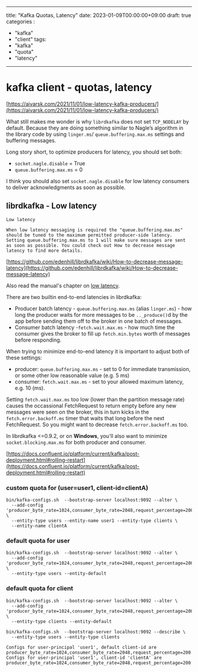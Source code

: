 
---
title: "Kafka Quotas, Latency"
date: 2023-01-09T00:00:00+09:00
draft: true
categories :
  - "kafka"
  - "client"
tags:
  - "kafka"
  - "quota"
  - "latency"
---

# kafka client - quotas, latency  

[https://aivarsk.com/2021/11/01/low-latency-kafka-producers/](https://aivarsk.com/2021/11/01/low-latency-kafka-producers/)  

What still makes me wonder is why `librdkafka` does not set `TCP_NODELAY` by default. Because they are doing something similar to Nagle’s algorithm in the library code by using `linger.ms`/ `queue.buffering.max.ms` settings and buffering messages.

Long story short, to optimize producers for latency, you should set both:

- `socket.nagle.disable` = True
- `queue.buffering.max.ms` = 0

I think you should also set `socket.nagle.disable` for low latency consumers to deliver acknowledgments as soon as possible.


  

## librdkafka - Low latency

```
Low latency

When low latency messaging is required the "queue.buffering.max.ms" should be tuned to the maximum permitted producer-side latency. Setting queue.buffering.max.ms to 1 will make sure messages are sent as soon as possible. You could check out How to decrease message latency to find more details.

```

[https://github.com/edenhill/librdkafka/wiki/How-to-decrease-message-latency](https://github.com/edenhill/librdkafka/wiki/How-to-decrease-message-latency)  

  

Also read the manual's chapter on [low latency](https://github.com/edenhill/librdkafka/blob/master/INTRODUCTION.md#low-latency).

There are two builtin end-to-end latencies in librdkafka:

- Producer batch latency - `queue.buffering.max.ms` (alias `linger.ms`) - how long the producer waits for more messages to be `.._produce()`d by the app before sending them off to the broker in one batch of messages.
- Consumer batch latency -`fetch.wait.max.ms` - how much time the consumer gives the broker to fill up `fetch.min.bytes` worth of messages before responding.

When trying to minimize end-to-end latency it is important to adjust both of these settings:

- producer: `queue.buffering.max.ms` - set to 0 for immediate transmission, or some other low reasonable value (e.g. 5 ms)
- consumer: `fetch.wait.max.ms` - set to your allowed maximum latency, e.g. 10 (ms).

Setting `fetch.wait.max.ms` too low (lower than the partition message rate) causes the occassional FetchRequest to return empty before any new messages were seen on the broker, this in turn kicks in the `fetch.error.backoff.ms` timer that waits that long before the next FetchRequest. So you might want to decrease `fetch.error.backoff.ms` too.

In librdkafka <=0.9.2, or on **Windows**, you'll also want to minimize `socket.blocking.max.ms` for both producer and consumer.

  

  

  

  

[https://docs.confluent.io/platform/current/kafka/post-deployment.html#rolling-restart](https://docs.confluent.io/platform/current/kafka/post-deployment.html#rolling-restart)  

  

### custom quota for (user=user1, client-id=clientA)

```
bin/kafka-configs.sh  --bootstrap-server localhost:9092 --alter \
  --add-config 'producer_byte_rate=1024,consumer_byte_rate=2048,request_percentage=200' \
  --entity-type users --entity-name user1 --entity-type clients \
  --entity-name clientA

```

  

### default quota for user

```
bin/kafka-configs.sh  --bootstrap-server localhost:9092 --alter \
  --add-config 'producer_byte_rate=1024,consumer_byte_rate=2048,request_percentage=200' \
  --entity-type users --entity-default

```

  

### default quota for client

```
bin/kafka-configs.sh  --bootstrap-server localhost:9092 --alter \
  --add-config 'producer_byte_rate=1024,consumer_byte_rate=2048,request_percentage=200' \
  --entity-type clients --entity-default

```

  

  

```
bin/kafka-configs.sh  --bootstrap-server localhost:9092 --describe \
  --entity-type users --entity-type clients

Configs for user-principal 'user1', default client-id are producer_byte_rate=1024,consumer_byte_rate=2048,request_percentage=200
Configs for user-principal 'user1', client-id 'clientA' are producer_byte_rate=1024,consumer_byte_rate=2048,request_percentage=200

```
